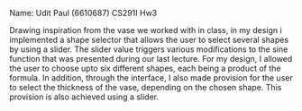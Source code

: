 Name: Udit Paul (6610687)
CS291I Hw3

Drawing inspiration from the vase we worked with in class, in my design i implemented a shape selector that allows the user to select several shapes by using a slider. The slider value triggers various modifications to the sine function that was presented during our last lecture. For my design, I allowed the user to choose upto six different shapes, each being a product of the formula. In addition, through the interface, I also made provision for the user to select the thickness of the vase, depending on the chosen shape. This provision is also achieved using a slider.
